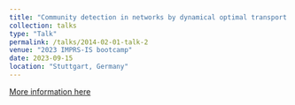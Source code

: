 ```yaml
---
title: "Community detection in networks by dynamical optimal transport formulation"
collection: talks
type: "Talk"
permalink: /talks/2014-02-01-talk-2
venue: "2023 IMPRS-IS bootcamp"
date: 2023-09-15
location: "Stuttgart, Germany"
---
```


[More information here](https://imprs.is.mpg.de/events/imprs-is-2023-boot-camp)

